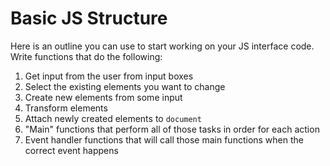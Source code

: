 # Basic JS Structure
Here is an outline you can use to start working on your JS interface code.
Write functions that do the following:

1. Get input from the user from input boxes
1. Select the existing elements you want to change
1. Create new elements from some input
1. Transform elements
1. Attach newly created elements to `document`
1. "Main" functions that perform all of those tasks in order for each action
1. Event handler functions that will call those main functions when the correct event happens
